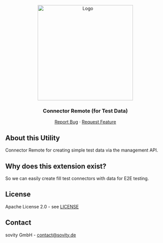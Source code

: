 <!-- PROJECT LOGO -->
<br />
<div align="center">
  <a href="https://github.com/sovity/edc-ce">
    <img src="https://raw.githubusercontent.com/sovity/edc-ui/main/src/assets/images/sovity_logo.svg" alt="Logo" width="300">
  </a>

<h3 align="center">Connector Remote (for Test Data)</h3>

  <p align="center">
    <a href="https://github.com/sovity/edc-ce/issues/new?template=bug_report.md">Report Bug</a>
    ·
    <a href="https://github.com/sovity/edc-ce/issues/new?template=feature_request.md">Request Feature</a>
  </p>
</div>

## About this Utility

Connector Remote for creating simple test data via the management API.

## Why does this extension exist?

So we can easily create fill test connectors with data for E2E testing.

## License

Apache License 2.0 - see [LICENSE](../../LICENSE)

## Contact

sovity GmbH - contact@sovity.de
